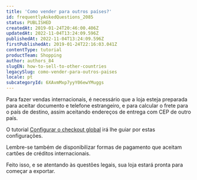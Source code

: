 ```yaml
---
title: 'Como vender para outros países?'
id: frequentlyAskedQuestions_2085
status: PUBLISHED
createdAt: 2019-01-24T20:46:00.406Z
updatedAt: 2022-11-04T13:24:09.596Z
publishedAt: 2022-11-04T13:24:09.596Z
firstPublishedAt: 2019-01-24T22:16:03.041Z
contentType: tutorial
productTeam: Shopping
author: authors_84
slugEN: how-to-sell-to-other-countries
legacySlug: como-vender-para-outros-paises
locale: pt
subcategoryId: 6XAvmMxp7yyY06ewYMuggs
---
```


Para fazer vendas internacionais, é necessário que a loja esteja preparada para aceitar documento e telefone estrangeiro, e para calcular o frete para o país de destino, assim aceitando endereços de entrega com CEP de outro país.

O tutorial [Configurar o checkout global](https://developers.vtex.com/vtex-rest-api/docs/configure-the-global-checkout) irá lhe guiar por estas configurações.

Lembre-se também de disponibilizar formas de pagamento que aceitam cartões de créditos internacionais.

Feito isso, e se atentando às questões legais, sua loja estará pronta para começar a exportar.
